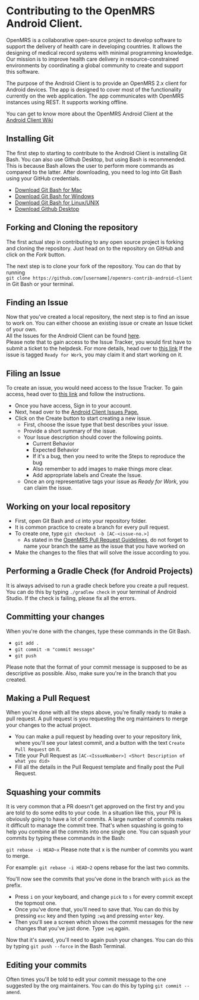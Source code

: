 # Contributing to the OpenMRS Android Client.
OpenMRS is a collaborative open-source project to develop software to support the delivery of health care in developing countries. It allows the designing of medical record systems with minimal programming knowledge. Our mission is to improve health care delivery in resource-constrained environments by coordinating a global community to create and support this software.

The purpose of the Android Client is to provide an OpenMRS 2.x client for Android devices. The app is designed to cover most of the functionality currently on the web application. The app communicates with OpenMRS instances using REST. It supports working offline.

You can get to know more about the OpenMRS Android Client at the [Android Client Wiki](https://wiki.openmrs.org/display/projects/OpenMRS+2.x+Android+Client)

## Installing Git
The first step to starting to contribute to the Android Client is installing Git Bash. You can also use Github Desktop, but using Bash is recommended. This is because Bash allows the user to perform more commands as compared to the latter. After downloading, you need to log into Git Bash using your GitHub credentials.
* [Download Git Bash for Mac](https://git-scm.com/download/mac) 
* [Download Git Bash for Windows](https://git-scm.com/download/win) 
* [Download Git Bash for Linux/UNIX](https://git-scm.com/download/linux) 
* [Download Github Desktop](https://desktop.github.com/)      
 

## Forking and Cloning the repository
The first actual step in contributing to any open source project is forking and cloning the repository. Just head on to the repository on GitHub and click on the *Fork* button.

The next step is to clone your fork of the repository. You can do that by running    
```git clone https://github.com/[username]/openmrs-contrib-android-client``` in Git Bash or your terminal. 

## Finding an Issue
Now that you've created a local repository, the next step is to find an issue to work on. You can either choose an existing issue or create an Issue ticket of your own.  
All the Issues for the Android Client can be found [here](https://issues.openmrs.org/projects/AC/issues).   
Please note that to gain access to the Issue Tracker, you would first have to submit a ticket to the helpdesk. For more details, head over to [this link](https://wiki.openmrs.org/display/docs/How+to+get+access+to+issues.openmrs.org)
If the issue is tagged ```Ready for Work```, you may claim it and start working on it.

## Filing an Issue
To create an issue, you would need access to the Issue Tracker. To gain access, head over to [this link](https://wiki.openmrs.org/display/docs/How+to+get+access+to+issues.openmrs.org) and follow the instructions.  
* Once you have access, Sign in to your account.
* Next, head over to the [Android Client Issues Page.](https://issues.openmrs.org/projects/AC/issues)
* Click on the Create button to start creating a new issue.
  * First, choose the issue type that best describes your issue.
  * Provide a short summary of the issue.
  * Your Issue description should cover the following points.
    * Current Behavior
    * Expected Behavior
    * If it's a bug, then you need to write the Steps to reproduce the bug
    * Also remember to add images to make things more clear.
    * Add appropriate labels and Create the Issue.
  * Once an org representative tags your issue as *Ready for Work*, you can claim the issue.




## Working on your local repository
* First, open Git Bash and ```cd``` into your repository folder.
* It is common practice to create a branch for every pull request. 
* To create one, type ```git checkout -b [AC-<issue-no.>]```  
  * As stated in the [OpenMRS Pull Request Guidelines](https://wiki.openmrs.org/display/docs/Pull+Request+Tips), do not forget to name your branch the same as the issue that you have worked on
* Make the changes to the files that will solve the issue according to you. 

## Performing a Gradle Check (for Android Projects)
It is always advised to run a gradle check before you create a pull request. You can do this by typing ```./gradlew check``` in your terminal of Android Studio. If the check is failing, please fix all the errors.

## Committing your changes
When you're done with the changes, type these commands in the Git Bash.  
* ```git add .``` 
* ```git commit -m "commit message"```
* ```git push```  

Please note that the format of your commit message is supposed to be as descriptive as possible.
Also, make sure you're in the branch that you created.

## Making a Pull Request
When you're done with all the steps above, you're finally ready to make a pull request. A pull request is you requesting the org maintainers to merge your changes to the actual project.
* You can make a pull request by heading over to your repository link, where you'll see your latest commit, and a button with the text ```Create Pull Request``` on it.
* Title your Pull Request as ```[AC-<IssueNumber>] <Short Description of what you did>```
* Fill all the details in the Pull Request template and finally post the Pull Request.

## Squashing your commits
It is very common that a PR doesn't get approved on the first try and you are told to do some edits to your code. In a situation like this, your PR is obviously going to have a lot of commits. A large number of commits makes it difficult to manage the commit tree. That's when squashing is going to help you combine all the commits into one single one. You can squash your commits by typing these commands in the Bash:

```git rebase -i HEAD~x``` Please note that x is the number of commits you want to merge.

For example: ```git rebase -i HEAD~2``` opens rebase for the last two commits.

You'll now see the commits that you've done in the branch with ```pick``` as the prefix. 
* Press ```i``` on your keyboard, and change ```pick``` to ```s``` for every commit except the topmost one. 
* Once you've done that, you'll need to save that. You can do this by pressing ```esc``` key and then typing ```:wq``` and pressing ```enter``` key. 
* Then you'll see a screen which shows the commit messages for the new changes that you've just done. Type ```:wq``` again.  

Now that it's saved, you'll need to again push your changes. You can do this by typing ```git push --force``` in the Bash Terminal.

## Editing your commits
Often times you'll be told to edit your commit message to the one suggested by the org maintainers. You can do this by typing ```git commit --amend```.
